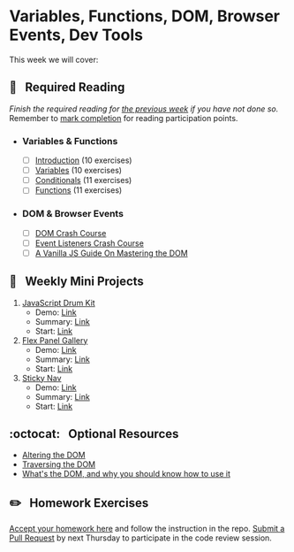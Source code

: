 # Variables, Functions, DOM, Browser Events, Dev Tools

This week we will cover:

## :closed_book: &nbsp; **Required Reading**

*Finish the required reading for [the previous week](../week-one) if you have not done so.* Remember to [mark completion](../week-zero/about.md#learning-guide) for reading participation points.

* ### Variables & Functions

  - [ ] [Introduction](https://www.codecademy.com/courses/introduction-to-javascript/lessons/introduction-to-javascript) (10 exercises)
  - [ ] [Variables](https://www.codecademy.com/courses/introduction-to-javascript/lessons/variables) (10 exercises)
  - [ ] [Conditionals](https://www.codecademy.com/courses/introduction-to-javascript/lessons/control-flow) (11 exercises)
  - [ ] [Functions](https://www.codecademy.com/courses/introduction-to-javascript/lessons/functions) (11 exercises)

* ### DOM & Browser Events

  - [ ] [DOM Crash Course](https://www.youtube.com/watch?v=0ik6X4DJKCc)
  - [ ] [Event Listeners Crash Course](https://www.youtube.com/watch?v=wK2cBMcDTss)
  - [ ] [A Vanilla JS Guide On Mastering the DOM](https://dev.to/bouhm/a-vanilla-js-guide-on-mastering-the-dom-3l9b)

## :dart: &nbsp; **Weekly Mini Projects**

1. [JavaScript Drum Kit](https://www.youtube.com/watch?v=VuN8qwZoego&list=PLu8EoSxDXHP6CGK4YVJhL_VWetA865GOH&index=1)
    * Demo: [Link](https://vanntile.github.io/JavaScript30/01%20-%20JavaScript%20Drum%20Kit/)
    * Summary: [Link](https://github.com/usyyy/javascript/blob/master/JavaScript30/analysis.md#1-javascript-drum-kit)
    * Start: [Link](https://github.com/wesbos/JavaScript30/blob/master/01%20-%20JavaScript%20Drum%20Kit/index-START.html)
2. [Flex Panel Gallery](https://www.youtube.com/watch?v=9eif30i26jg&list=PLu8EoSxDXHP6CGK4YVJhL_VWetA865GOH&index=5)
    * Demo: [Link](https://vanntile.github.io/JavaScript30/05%20-%20Flex%20Panel%20Gallery/)
    * Summary: [Link](hhttps://github.com/usyyy/javascript/blob/master/JavaScript30/analysis.md#5-flex-panel-gallery)
    * Start: [Link](https://github.com/wesbos/JavaScript30/blob/master/05%20-%20Flex%20Panel%20Gallery/index-START.html)
3. [Sticky Nav](https://www.youtube.com/watch?v=5FLOBCGH3_U&list=PLu8EoSxDXHP6CGK4YVJhL_VWetA865GOH&index=24)
    * Demo: [Link](https://vanntile.github.io/JavaScript30/24%20-%20Sticky%20Nav/)
    * Summary: [Link](https://github.com/usyyy/javascript/blob/master/JavaScript30/analysis.md#24-sticky-nav)
    * Start: [Link](https://github.com/wesbos/JavaScript30/blob/master/24%20-%20Sticky%20Nav/index-START.html)

## :octocat: &nbsp; **Optional Resources**

* [Altering the DOM](https://zellwk.com/blog/js-in-dom/)
* [Traversing the DOM](https://zellwk.com/blog/dom-traversals/)
* [What's the DOM, and why you should know how to use it](https://www.freecodecamp.org/news/whats-the-document-object-model-and-why-you-should-know-how-to-use-it-1a2d0bc5429d/)

## :pencil2: &nbsp; **Homework Exercises**

[Accept your homework here](https://classroom.github.com/a/wkQ3k-zl) and follow the instruction in the repo. [Submit a Pull Request](../week-zero/about.md#homework-pull-request) by next Thursday to participate in the code review session.